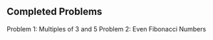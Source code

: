 Completed Problems
----------------------
Problem 1: Multiples of 3 and 5
Problem 2: Even Fibonacci Numbers
